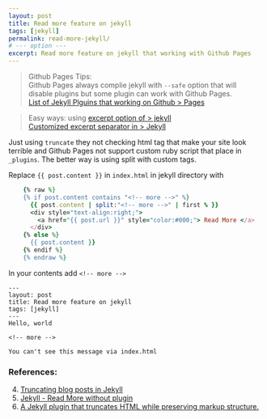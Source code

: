 ```yaml
---
layout: post
title: Read more feature on jekyll
tags: [jekyll]
permalink: read-more-jekyll/
# --- option ---
excerpt: Read more feature on jekyll that working with Github Pages
---
```


> Github Pages Tips:  
> Github Pages always complie jekyll with `--safe` option that will  
> disable plugins but some plugin can work with Github Pages.  
> [List of Jekyll Plguins that working on Github > Pages](https://help.github.com/articles/using-jekyll-plugins-with-github-pages/)  

> Easy ways: using [excerpt option of > jekyll](http://jekyllrb.com/docs/posts/#post-excerpts)  
> [Customized excerpt separator in > Jekyll](http://snippetrepo.com/snippets/customized-excerpt-separator-in-jekyll)  

Just using `truncate` they not checking html tag that make your site look
terrible and Github Pages not support custom ruby script that place in
`_plugins`. The better way is using split with custom tags.

Replace `{{ post.content }}` in `index.html` in jekyll directory with

```ruby
    {% raw %}
    {% if post.content contains "<!-- more -->" %}
      {{ post.content | split:"<!-- more -->" | first % }}
      <div style="text-align:right;">
        <a href="{{ post.url }}" style="color:#000;"> Read More </a>
      </div>
    {% else %}
      {{ post.content }}
    {% endif %}
    {% endraw %}
```

<!-- more -->

In your contents add `<!-- more -->`

```
---
layout: post
title: Read more feature on jekyll
tags: [jekyll]
---
Hello, world

<!-- more -->

You can't see this message via index.html
```


### References:
4. [Truncating blog posts in Jekyll](http://mikeygee.com/blog/truncate.html)
2. [Jekyll - Read More without plugin](https://truongtx.me/2013/05/01/jekyll-read-more-feature-without-any-plugin/)
1. [A Jekyll plugin that truncates HTML while preserving markup structure.](https://github.com/MattHall/truncatehtml)
